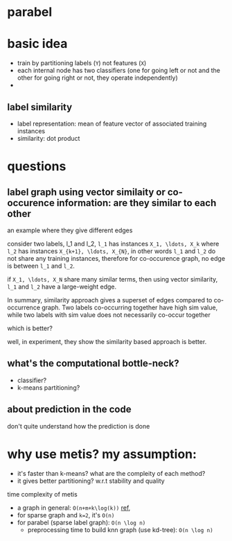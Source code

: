 
# parabel

# basic idea

- train by partitioning labels (`Y`) not features (`X`)
- each internal node has two classifiers (one for going left or not and the other for going right or not, they operate independently)
- 

## label similarity

- label representation: mean of feature vector of associated training instances
- similarity: dot product


# questions

## label graph using vector similaity or co-occurence information: are they similar to each other

an example where they give different edges

consider two labels, l_1 and l_2, `l_1` has instances `X_1, \ldots, X_k` where `l_2` has instances `X_{k+1}, \ldots, X_{N}`, 
in other words `l_1` and `l_2` do not share any training instances, therefore for co-occurence graph, no edge is between `l_1` and `l_2`.

if `X_1, \ldots, X_N` share many similar terms, then using vector similarity, `l_1` and `l_2` have a large-weight edge.

In summary, similarity approach gives a superset of edges compared to co-occurrence graph. Two labels co-occurring together have high sim value, while two labels with sim value does not necessarily co-occur together

which is better? 

well, in experiment, they show the similarity based approach is better.

## what's the computational bottle-neck?

  - classifier?
  - k-means partitioning?

## about prediction in the code

don't quite understand how the prediction is done


# why use metis? my assumption:

- it's faster than k-means? what are the compleity of each method?
- it gives better partitioning? w.r.t stability and quality

time complexity of metis

- a graph in general: `O(n+m+k\log(k))` [ref](http://glaros.dtc.umn.edu/gkhome/node/419), 
- for sparse graph and `k=2`, it's `O(n)`
- for parabel (sparse label graph): `O(n \log n)`
  - preprocessing time to build knn graph (use kd-tree): `O(n \log n)`

